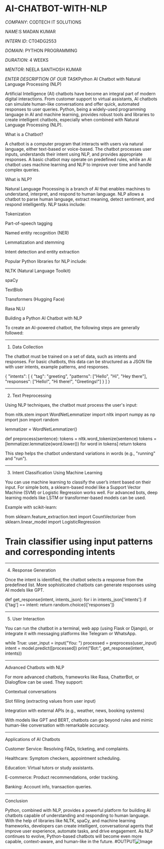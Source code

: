 # AI-CHATBOT-WITH-NLP

*COMPANY*: CODTECH IT SOLUTIONS

*NAME*:S MADAN KUMAR

*INTERN ID*: CT04DG2553

*DOMAIN*: PYTHON PROGRAMMING

*DURATION*: 4 WEEKS

*MENTOR*: NEELA SANTHOSH KUMAR

*ENTER DESCRIPTION OF OUR TASK*Python AI Chatbot with Natural Language Processing (NLP)

Artificial Intelligence (AI) chatbots have become an integral part of modern digital interactions. From customer support to virtual assistants, AI chatbots can simulate human-like conversations and offer quick, automated responses to user queries. Python, being a widely-used programming language in AI and machine learning, provides robust tools and libraries to create intelligent chatbots, especially when combined with Natural Language Processing (NLP).

What is a Chatbot?

A chatbot is a computer program that interacts with users via natural language, either text-based or voice-based. The chatbot processes user inputs, understands their intent using NLP, and provides appropriate responses. A basic chatbot may operate on predefined rules, while an AI chatbot uses machine learning and NLP to improve over time and handle complex queries.

What is NLP?

Natural Language Processing is a branch of AI that enables machines to understand, interpret, and respond to human language. NLP allows a chatbot to parse human language, extract meaning, detect sentiment, and respond intelligently. NLP tasks include:

Tokenization

Part-of-speech tagging

Named entity recognition (NER)

Lemmatization and stemming

Intent detection and entity extraction


Popular Python libraries for NLP include:

NLTK (Natural Language Toolkit)

spaCy

TextBlob

Transformers (Hugging Face)

Rasa NLU


Building a Python AI Chatbot with NLP

To create an AI-powered chatbot, the following steps are generally followed:


---

1. Data Collection

The chatbot must be trained on a set of data, such as intents and responses. For basic chatbots, this data can be structured as a JSON file with user intents, example patterns, and responses.

{
  "intents": [
    {
      "tag": "greeting",
      "patterns": ["Hello", "Hi", "Hey there"],
      "responses": ["Hello!", "Hi there!", "Greetings!"]
    }
  ]
}


---

2. Text Preprocessing

Using NLP techniques, the chatbot must process the user's input:

from nltk.stem import WordNetLemmatizer
import nltk
import numpy as np
import json
import random

lemmatizer = WordNetLemmatizer()

def preprocess(sentence):
    tokens = nltk.word_tokenize(sentence)
    tokens = [lemmatizer.lemmatize(word.lower()) for word in tokens]
    return tokens

This step helps the chatbot understand variations in words (e.g., "running" and "run").


---

3. Intent Classification Using Machine Learning

You can use machine learning to classify the user’s intent based on their input. For simple bots, a sklearn-based model like a Support Vector Machine (SVM) or Logistic Regression works well. For advanced bots, deep learning models like LSTM or transformer-based models can be used.

Example with scikit-learn:

from sklearn.feature_extraction.text import CountVectorizer
from sklearn.linear_model import LogisticRegression

# Train classifier using input patterns and corresponding intents


---

4. Response Generation

Once the intent is identified, the chatbot selects a response from the predefined list. More sophisticated chatbots can generate responses using AI models like GPT.

def get_response(intent, intents_json):
    for i in intents_json['intents']:
        if i['tag'] == intent:
            return random.choice(i['responses'])


---

5. User Interaction

You can run the chatbot in a terminal, web app (using Flask or Django), or integrate it with messaging platforms like Telegram or WhatsApp.

while True:
    user_input = input("You: ")
    processed = preprocess(user_input)
    intent = model.predict([processed])
    print("Bot:", get_response(intent, intents))


---

Advanced Chatbots with NLP

For more advanced chatbots, frameworks like Rasa, ChatterBot, or Dialogflow can be used. They support:

Contextual conversations

Slot filling (extracting values from user input)

Integration with external APIs (e.g., weather, news, booking systems)


With models like GPT and BERT, chatbots can go beyond rules and mimic human-like conversation with remarkable accuracy.


---

Applications of AI Chatbots

Customer Service: Resolving FAQs, ticketing, and complaints.

Healthcare: Symptom checkers, appointment scheduling.

Education: Virtual tutors or study assistants.

E-commerce: Product recommendations, order tracking.

Banking: Account info, transaction queries.



---

Conclusion

Python, combined with NLP, provides a powerful platform for building AI chatbots capable of understanding and responding to human language. With the help of libraries like NLTK, spaCy, and machine learning frameworks, developers can create intelligent, conversational agents that improve user experience, automate tasks, and drive engagement. As NLP continues to evolve, Python-based chatbots will become even more capable, context-aware, and human-like in the future.
#OUTPUT![Image](https://github.com/user-attachments/assets/eb855b24-4b7a-48a0-a0f6-866fcae81114)
